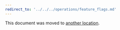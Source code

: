 ```yaml
---
redirect_to: '../../../operations/feature_flags.md'
---
```


This document was moved to [another location](../../../operations/feature_flags.md).

<!-- This redirect file can be deleted after February 1, 2021. -->
<!-- Before deletion, see: https://docs.gitlab.com/ee/development/documentation/#move-or-rename-a-page -->
